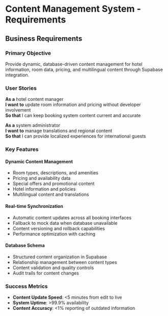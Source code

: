 # Content Management System - Requirements

## Business Requirements

### Primary Objective
Provide dynamic, database-driven content management for hotel information, room data, pricing, and multilingual content through Supabase integration.

### User Stories

**As a** hotel content manager  
**I want to** update room information and pricing without developer involvement  
**So that** I can keep booking system content current and accurate

**As a** system administrator  
**I want to** manage translations and regional content  
**So that** I can provide localized experiences for international guests

### Key Features

#### Dynamic Content Management
- Room types, descriptions, and amenities
- Pricing and availability data
- Special offers and promotional content
- Hotel information and policies
- Multilingual content and translations

#### Real-time Synchronization
- Automatic content updates across all booking interfaces
- Fallback to mock data when database unavailable
- Content versioning and rollback capabilities
- Performance optimization with caching

#### Database Schema
- Structured content organization in Supabase
- Relationship management between content types
- Content validation and quality controls
- Audit trails for content changes

### Success Metrics
- **Content Update Speed**: <5 minutes from edit to live
- **System Uptime**: >99.9% availability
- **Content Accuracy**: <1% reporting of outdated information
